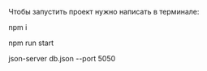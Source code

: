 Чтобы запустить проект нужно написать в терминале:


npm i 

npm run start 

json-server db.json --port 5050
